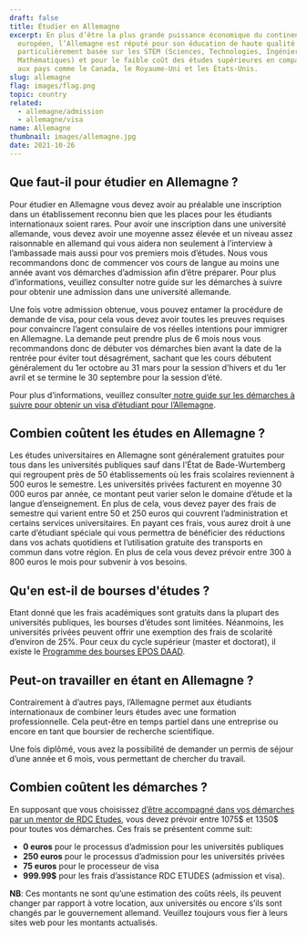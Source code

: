 ```yaml
---
draft: false
title: Étudier en Allemagne
excerpt: En plus d’être la plus grande puissance économique du continent
  européen, l’Allemagne est réputé pour son éducation de haute qualité qui est
  particulièrement basée sur les STEM (Sciences, Technologies, Ingénieries et
  Mathématiques) et pour le faible coût des études supérieures en comparaison
  aux pays comme le Canada, le Royaume-Uni et les États-Unis.
slug: allemagne
flag: images/flag.png
topic: country
related:
  - allemagne/admission
  - allemagne/visa
name: Allemagne
thumbnail: images/allemagne.jpg
date: 2021-10-26
---
```

## Que faut-il pour étudier en Allemagne ?

Pour étudier en Allemagne vous devez avoir au préalable une inscription dans un établissement reconnu bien que les places pour les étudiants internationaux soient rares. Pour avoir une inscription dans une université allemande, vous devez avoir une moyenne assez élevée et un niveau assez raisonnable en allemand qui vous aidera non seulement à l’interview à l’ambassade mais aussi pour vos premiers mois d’études. Nous vous recommandons donc de commencer vos cours de langue au moins une année avant vos démarches d’admission afin d’être préparer. Pour plus d’informations, veuillez consulter notre guide sur les démarches à suivre pour obtenir une admission dans une université allemande.

Une fois votre admission obtenue, vous pouvez entamer la procédure de demande de visa, pour cela vous devez avoir toutes les preuves requises pour convaincre l’agent consulaire de vos réelles intentions pour immigrer en Allemagne. La demande peut prendre plus de 6 mois nous vous recommandons donc de débuter vos démarches bien avant la date de la rentrée pour éviter tout désagrément, sachant que les cours débutent généralement du 1er octobre au 31 mars pour la session d’hivers et du 1er avril et se termine le 30 septembre pour la session d’été.

Pour plus d’informations, veuillez consulter[ notre guide sur les démarches à suivre pour obtenir un visa d’étudiant pour l’Allemagne](https://www.rdcetudes.com/guides/allemagne/visa).

## Combien coûtent les études en Allemagne ?

Les études universitaires en Allemagne sont généralement gratuites pour tous dans les universités publiques sauf dans l'État de Bade-Wurtemberg qui regroupent près de 50 établissements où les frais scolaires reviennent à 500 euros le semestre. Les universités privées facturent en moyenne 30 000 euros par année, ce montant peut varier selon le domaine d’étude et la langue d’enseignement. En plus de cela, vous devez payer des frais de semestre qui varient entre 50 et 250 euros qui couvrent l’administration et certains services universitaires. En payant ces frais, vous aurez droit à une carte d’étudiant spéciale qui vous permettra de bénéficier des réductions dans vos achats quotidiens et l’utilisation gratuite des transports en commun dans votre région. En plus de cela vous devez prévoir entre 300 à 800 euros le mois pour subvenir à vos besoins.

## Qu'en est-il de bourses d'études ?

Etant donné que les frais académiques sont gratuits dans la plupart des universités publiques, les bourses d’études sont limitées. Néanmoins, les universités privées peuvent offrir une exemption des frais de scolarité d’environ de 25%. Pour ceux du cycle supérieur (master et doctorat), il existe le [Programme des bourses EPOS DAAD](https://www.rdcetudes.com/bourses/programme-des-bourses-epos-daad-en-allemagne).

## Peut-on travailler en étant en Allemagne ?

Contrairement à d’autres pays, l’Allemagne permet aux étudiants internationaux de combiner leurs études avec une formation professionnelle. Cela peut-être en temps partiel dans une entreprise ou encore en tant que boursier de recherche scientifique.

Une fois diplômé, vous avez la possibilité de demander un permis de séjour d’une année et 6 mois, vous permettant de chercher du travail.

## Combien coûtent les démarches ?

En supposant que vous choisissez [d’être accompagné dans vos démarches par un mentor de RDC Etudes](/accompagnement), vous devez prévoir entre 1075$ et 1350$ pour toutes vos démarches. Ces frais se présentent comme suit:

* **0 euros** pour le processus d’admission pour les universités publiques
* **250 euros** pour le processus d’admission pour les universités privées
* **75 euros** pour le processeur de visa
* **999.99$** pour les frais d’assistance RDC ETUDES (admission et visa).

**NB**: Ces montants ne sont qu’une estimation des coûts réels, ils peuvent changer par rapport à votre location, aux universités ou encore s’ils sont changés par le gouvernement allemand. Veuillez toujours vous fier à leurs sites web pour les montants actualisés.